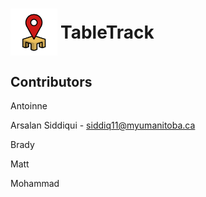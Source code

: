 <h1 style="display: flex; align-items: center; gap: 5px;">
  <img src="TableTrack-logo.svg" alt="Logo" height="75" style="padding: 0; margin: 0;" />
  TableTrack
</h1>



## Contributors

Antoinne

Arsalan Siddiqui - siddiq11@myumanitoba.ca

Brady

Matt

Mohammad

